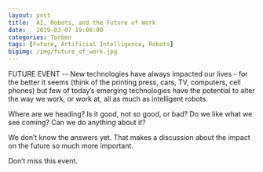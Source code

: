 ```yaml
---
layout: post
title:  AI, Robots, and the Future of Work
date:   2019-03-07 19:00:00
categories: Torben
tags: [Future, Artificial Intelligence, Robots]
bigimg: /img/future_of_work.jpg
---
```


FUTURE EVENT -- New technologies have always impacted our lives - for the better it seems (think of the printing press, cars, TV, computers, cell phones) but few of today’s emerging technologies have the potential to alter the way we work, or work at, all as much as intelligent robots.

Where are we heading? Is it good, not so good, or bad? Do we like what we see coming? Can we do anything about it? 

We don’t know the answers yet. That makes a discussion about the impact on the future so much more important.

Don’t miss this event. 
